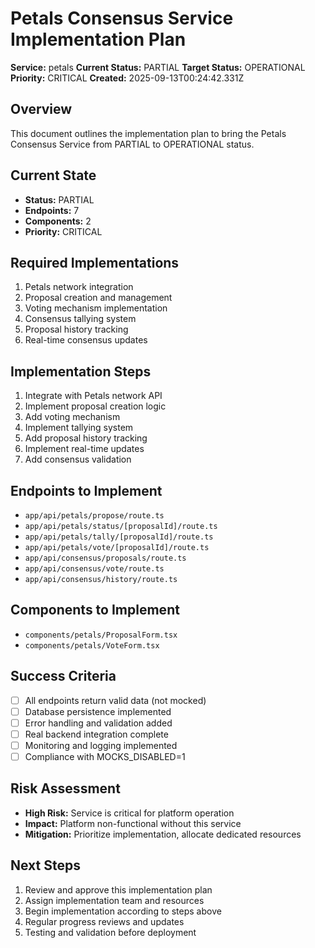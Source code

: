 # Petals Consensus Service Implementation Plan

**Service:** petals
**Current Status:** PARTIAL
**Target Status:** OPERATIONAL
**Priority:** CRITICAL
**Created:** 2025-09-13T00:24:42.331Z

## Overview

This document outlines the implementation plan to bring the Petals Consensus Service from PARTIAL to OPERATIONAL status.

## Current State

- **Status:** PARTIAL
- **Endpoints:** 7
- **Components:** 2
- **Priority:** CRITICAL

## Required Implementations

1. Petals network integration
2. Proposal creation and management
3. Voting mechanism implementation
4. Consensus tallying system
5. Proposal history tracking
6. Real-time consensus updates

## Implementation Steps

1. Integrate with Petals network API
2. Implement proposal creation logic
3. Add voting mechanism
4. Implement tallying system
5. Add proposal history tracking
6. Implement real-time updates
7. Add consensus validation

## Endpoints to Implement

- `app/api/petals/propose/route.ts`
- `app/api/petals/status/[proposalId]/route.ts`
- `app/api/petals/tally/[proposalId]/route.ts`
- `app/api/petals/vote/[proposalId]/route.ts`
- `app/api/consensus/proposals/route.ts`
- `app/api/consensus/vote/route.ts`
- `app/api/consensus/history/route.ts`

## Components to Implement

- `components/petals/ProposalForm.tsx`
- `components/petals/VoteForm.tsx`

## Success Criteria

- [ ] All endpoints return valid data (not mocked)
- [ ] Database persistence implemented
- [ ] Error handling and validation added
- [ ] Real backend integration complete
- [ ] Monitoring and logging implemented
- [ ] Compliance with MOCKS_DISABLED=1

## Risk Assessment

- **High Risk:** Service is critical for platform operation
- **Impact:** Platform non-functional without this service
- **Mitigation:** Prioritize implementation, allocate dedicated resources

## Next Steps

1. Review and approve this implementation plan
2. Assign implementation team and resources
3. Begin implementation according to steps above
4. Regular progress reviews and updates
5. Testing and validation before deployment

